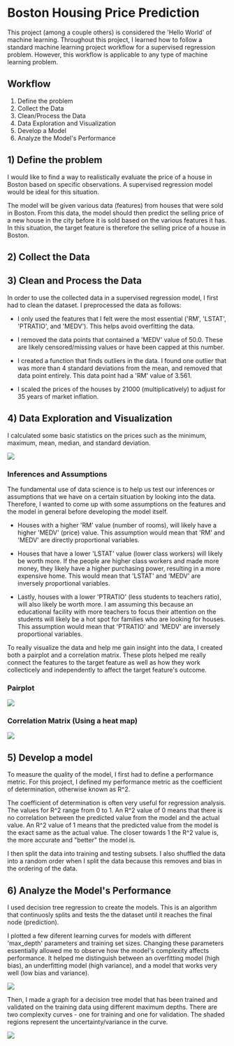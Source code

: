 # Boston Housing Price Prediction
This project (among a couple others) is considered the 'Hello World' of machine learning. Throughout this project, I learned how to follow a standard machine learning project workflow for a supervised regression problem. However, this workflow is applicable to any type of machine learning problem.

## Workflow
1) Define the problem
2) Collect the Data
3) Clean/Process the Data
4) Data Exploration and Visualization
5) Develop a Model
6) Analyze the Model's Performance

## 1) Define the problem
I would like to find a way to realistically evaluate the price of a house in Boston based on specific observations. A supervised regression model would be ideal for this situation.

The model will be given various data (features) from houses that were sold in Boston. From this data, the model should then predict the selling price of a new house in the city before it is sold based on the various features it has. In this situation, the target feature is therefore the selling price of a house in Boston.

## 2) Collect the Data

## 3) Clean and Process the Data
In order to use the collected data in a supervised regression model, I first had to clean the dataset. I preprocessed the data as follows:

- I only used the features that I felt were the most essential ('RM', 'LSTAT', 'PTRATIO', and 'MEDV'). This helps avoid overfitting the data.

- I removed the data points that contained a 'MEDV' value of 50.0. These are likely censored/missing values or have been capped at this number.

- I created a function that finds outliers in the data. I found one outlier that was more than 4 standard deviations from the mean, and removed that data point entirely. This data point had a 'RM' value of 3.561.

- I scaled the prices of the houses by 21000 (multiplicatively) to adjust for 35 years of market inflation.

## 4) Data Exploration and Visualization
I calculated some basic statistics on the prices such as the minimum, maximum, mean, median, and standard deviation. 

![](https://i.ibb.co/cJmFsSp/boston-housing-5.png)

### Inferences and Assumptions
The fundamental use of data science is to help us test our inferences or assumptions that we have on a certain situation by looking into the data. Therefore, I wanted to come up with some assumptions on the features and the model in general before developing the model itself. 

- Houses with a higher 'RM' value (number of rooms), will likely have a higher 'MEDV' (price) value. This assumption would mean that 'RM' and 'MEDV' are directly proportional variables.

- Houses that have a lower 'LSTAT' value (lower class workers) will likely be worth more. If the people are higher class workers and made more money, they likely have a higher purchasing power, resulting in a more expensive home. This would mean that 'LSTAT' and 'MEDV' are inversely proportional variables.

- Lastly, houses with a lower 'PTRATIO' (less students to teachers ratio), will also likely be worth more. I am assuming this because an educational facility with more teachers to focus their attention on the students will likely be a hot spot for families who are looking for houses. This assumption would mean that 'PTRATIO' and 'MEDV' are inversely proportional variables.

To really visualize the data and help me gain insight into the data, I created both a pairplot and a correlation matrix. These plots helped me really connect the features to the target feature as well as how they work collecticely and independently to affect the target feature's outcome. 

### Pairplot
![](https://i.ibb.co/FHZhmgy/boston-housing-2.png)

### Correlation Matrix (Using a heat map)
![](https://i.ibb.co/9hprX5Q/boston-housing-2-1.png)

## 5) Develop a model
To measure the quality of the model, I first had to define a performance metric. For this project, I defined my performance metric as the coefficient of determination, otherwise known as R^2. 

The coefficient of determination is often very useful for regression analysis. The values for R^2 range from 0 to 1. An R^2 value of 0 means that there is no correlation between the predicted value from the model and the actual value. An R^2 value of 1 means that the predicted value from the model is the exact same as the actual value. The closer towards 1 the R^2 value is, the more accurate and "better" the model is.

I then split the data into training and testing subsets. I also shuffled the data into a random order when I split the data because this removes and bias in the ordering of the data. 

## 6) Analyze the Model's Performance
I used decision tree regression to create the models. This is an algorithm that continuosly splits and tests the the dataset until it reaches the final node (prediction). 

I plotted a few diferent learning curves for models with different 'max_depth' parameters and training set sizes. Changing these parameters essentially allowed me to observe how the model's complexity affects performance. It helped me distinguish between an overfitting model (high bias), an underfitting model (high variance), and a model that works very well (low bias and variance).

![](https://i.ibb.co/xswL0fp/boston-housing-4.png)

Then, I made a graph for a decision tree model that has been trained and validated on the training data using different maximum depths. There are two complexity curves - one for training and one for validation. The shaded regions represent the uncertainty/variance in the curve. 

![](https://i.ibb.co/ZVj2Bzv/boston-housing-1.png)


